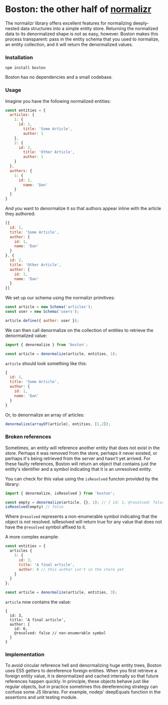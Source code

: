 Boston: the other half of [normalizr]
===

The normalizr library offers excellent features for normalizing deeply-nested data structures
into a simple entity store. Returning the normalized data to its denormalized shape is not
as easy, however. Boston makes this process transparent: pass in the entity schema that you used
to normalize, an entity collection, and it will return the denormalized values.

### Installation

```
npm install boston
```

Boston has no dependencies and a small codebase.

### Usage

Imagine you have the following normalized entities:

```js
const entities = {
  articles: {
    1: {
      id: 1,
        title: 'Some Article',
        author: 1
    },
    2: {
      id: 2,
        title: 'Other Article',
        author: 1
    }
  },
  authors: {
    1: {
      id: 1,
        name: 'Dan'
    }
  }
}
```

And you want to denormalize it so that authors appear inline with the article they authored:

```js
[{
  id: 1,
  title: 'Some Article',
  author: {
    id: 1,
    name: 'Dan'
  }
}, {
  id: 2,
  title: 'Other Article',
  author: {
    id: 1,
    name: 'Dan'
  }
}]
```

We set up our schema using the normalizr primitives:

```js
const article = new Schema('articles');
const user = new Schema('users');

article.define({ author: user });
```

We can then call denormalize on the collection of entities to retrieve the denormalized value:

```js
import { denormalize } from 'boston';

const article = denormalize(article, entities, 1);
```

`article` should look something like this:

```js
{
  id: 1,
  title: 'Some Article',
  author: {
    id: 1,
    name: 'Dan'
  }
}
```

Or, to denormalize an array of articles:

```js
denormalize(arrayOf(article), entities, [1,2]);
```

### Broken references

Sometimes, an entity will reference another entity that does not exist in the store. Perhaps it
was removed from the store, perhaps it never existed, or perhaps it's being retrieved from the
server and hasn't yet arrived. For these faulty references, Boston will return an object that
contains just the entity's identifier and a symbol indicating that it is an unresolved entity.

You can check for this value using the `isResolved` functon provided by the library:

```js
import { denormalize, isResolved } from 'boston';

const empty = denormalize(article, {}, 1); // { id: 1, @resolved: false }
isResolved(empty) // false
```

Where `@resolved` represents a non-enumerable symbol indicating that the object is not resolved.
isResolved will return true for any value that does not have the `@resolved` symbol affixed to it.

A more complex example:

```js
const entities = {
  articles {
    3: {
      id: 3,
      title: 'A final article',
      author: 6 // this author isn't in the store yet
    }
  }
};

const article = denormalize(article, entities, 3);
```

`article` now contains the value:

```ls
{
  id: 3,
  title: 'A final article',
  author: {
    id: 6,
    @resolved: false // non-enumerable symbol
  }
}
```


### Implementation

To avoid circular reference hell and denormalizing huge entity trees, Boston uses ES5 getters
to dereference foreign entities. When you first retrieve a foreign entity value, it is
denormalized and cached internally so that future references happen quickly. In principle,
these objects behave just like regular objects, but in practice sometimes this dereferencing
strategy can confuse some JS libraries. For example, nodejs' deepEquals function in the
assertions and unit testing module.

[normalizr]: https://github.com/paularmstrong/normalizr